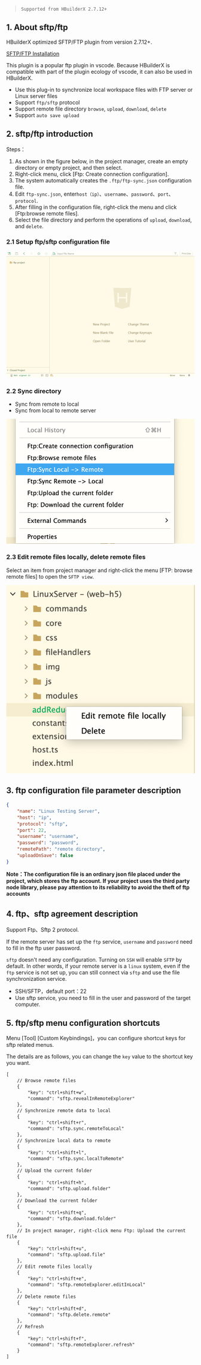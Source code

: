 > `Supported from HBuilderX 2.7.12+`

## 1. About sftp/ftp

HBuilderX optimized SFTP/FTP plugin from version 2.7.12+.

[SFTP/FTP Installation](https://ext.dcloud.net.cn/plugin?id=2038)

This plugin is a popular ftp plugin in vscode. Because HBuilderX is compatible with part of the plugin ecology of vscode, it can also be used in HBuilderX.
- Use this plug-in to synchronize local workspace files with FTP server or Linux server files
- Support `ftp/sftp` protocol
- Support remote file directory `browse`, `upload`, `download`, `delete`
- Support `auto save upload`

## 2. sftp/ftp introduction

Steps：

1. As shown in the figure below, in the project manager, create an empty directory or empty project, and then select.
2. Right-click menu, click [Ftp: Create connection configuration].
3. The system automatically creates the `.ftp/ftp-sync.json` configuration file.
4. Edit `ftp-sync.json`, enter`host（ip）`、`username`、`password`、`port`、`protocol`.
5. After filling in the configuration file, right-click the menu and click [Ftp:browse remote files].
6. Select the file directory and perform the operations of `upload`, `download`, and `delete`.


### 2.1 Setup ftp/sftp configuration file

<img src="/static/snapshots/tutorial/ftp1_en.gif" style="zoom:80%" />

### 2.2 Sync directory

- Sync from remote to local
- Sync from local to remote server

<img src="/static/snapshots/tutorial/ftp/ftp_sync_en.png" class="hd-img" />

### 2.3 Edit remote files locally, delete remote files

Select an item from project manager and right-click the menu [FTP: browse remote files] to open the `SFTP view`.

<img src="/static/snapshots/tutorial/ftp/ftp_right_menu_en.png" class="hd-img" />


## 3. ftp configuration file parameter description

```json
{
    "name": "Linux Testing Server",
    "host": "ip",
    "protocol": "sftp",
    "port": 22,
    "username": "username",
    "password": "password",
    "remotePath": "remote directory",
    "uploadOnSave": false
}
```


**Note：The configuration file is an ordinary json file placed under the project, which stores the ftp account. If your project uses the third party node library, please pay attention to its reliability to avoid the theft of ftp accounts**


## 4. ftp、sftp agreement description

Support Ftp、Sftp 2 protocol.

If the remote server has set up the `ftp` service, `username` and `password` need to fill in the ftp user password.

`sftp` doesn't need any configuration. Turning on `SSH` will enable `SFTP` by default. In other words, if your remote server is a `linux` system, even if the `ftp` service is not set up, you can still connect via `sftp` and use the file synchronization service.

- SSH/SFTP，default port：22
- Use sftp service, you need to fill in the user and password of the target computer.

## 5. ftp/sftp menu configuration shortcuts

Menu [Tool] [Custom Keybindings]，you can configure shortcut keys for sftp related menus.

The details are as follows, you can change the `key` value to the shortcut key you want.

```
[
    // Browse remote files
    {
        "key": "ctrl+shift+w",
        "command": "sftp.revealInRemoteExplorer"
    },
    // Synchronize remote data to local
    {
        "key": "ctrl+shift+r",
        "command": "sftp.sync.remoteToLocal"
    },
    // Synchronize local data to remote
    {
        "key": "ctrl+shift+l",
        "command": "sftp.sync.localToRemote"
    },
    // Upload the current folder
    {
        "key": "ctrl+shift+h",
        "command": "sftp.upload.folder"
    },
    // Download the current folder
    {
        "key": "ctrl+shift+q",
        "command": "sftp.download.folder"
    },
    // In project manager, right-click menu Ftp: Upload the current file
    {
        "key": "ctrl+shift+u",
        "command": "sftp.upload.file"
    },
    // Edit remote files locally
    {
        "key": "ctrl+shift+e",
        "command": "sftp.remoteExplorer.editInLocal"
    },
    // Delete remote files
    {
        "key": "ctrl+shift+d",
        "command": "sftp.delete.remote"
    },
    // Refresh
    {
        "key": "ctrl+shift+f",
        "command": "sftp.remoteExplorer.refresh"
    }
]

```
